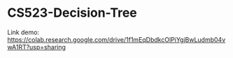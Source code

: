 # CS523-Decision-Tree
Link demo: https://colab.research.google.com/drive/1f1mEqDbdkcOlPiYgjBwLudmb04vwA1RT?usp=sharing
